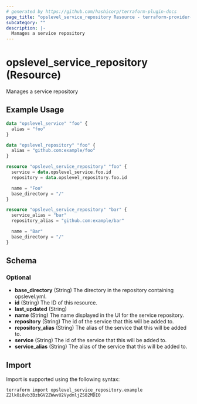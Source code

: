 ```yaml
---
# generated by https://github.com/hashicorp/terraform-plugin-docs
page_title: "opslevel_service_repository Resource - terraform-provider-opslevel"
subcategory: ""
description: |-
  Manages a service repository
---
```


# opslevel_service_repository (Resource)

Manages a service repository

## Example Usage

```terraform
data "opslevel_service" "foo" {
  alias = "foo"
}

data "opslevel_repository" "foo" {
  alias = "github.com:example/foo"
}

resource "opslevel_service_repository" "foo" {
  service = data.opslevel_service.foo.id
  repository = data.opslevel_repository.foo.id

  name = "Foo"
  base_directory = "/"
}

resource "opslevel_service_repository" "bar" {
  service_alias = "bar"
  repository_alias = "github.com:example/bar"

  name = "Bar"
  base_directory = "/"
}
```

<!-- schema generated by tfplugindocs -->
## Schema

### Optional

- **base_directory** (String) The directory in the repository containing opslevel.yml.
- **id** (String) The ID of this resource.
- **last_updated** (String)
- **name** (String) The name displayed in the UI for the service repository.
- **repository** (String) The id of the service that this will be added to.
- **repository_alias** (String) The alias of the service that this will be added to.
- **service** (String) The id of the service that this will be added to.
- **service_alias** (String) The alias of the service that this will be added to.

## Import

Import is supported using the following syntax:

```shell
terraform import opslevel_service_repository.example Z2lkOi8vb3BzbGV2ZWwvU2VydmljZS82MDI0
```
